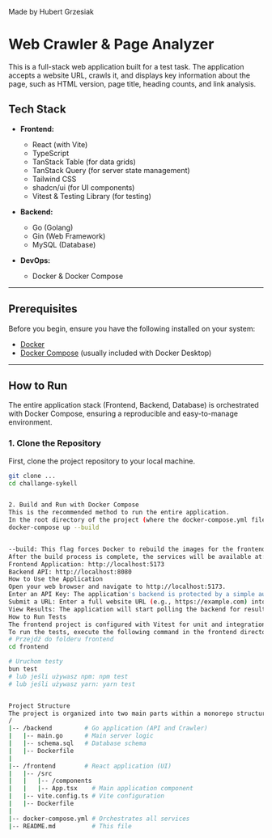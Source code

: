 Made by Hubert Grzesiak

# Web Crawler & Page Analyzer

This is a full-stack web application built for a test task. The application accepts a website URL, crawls it, and displays key information about the page, such as HTML version, page title, heading counts, and link analysis.

## Tech Stack

- **Frontend:**

  - React (with Vite)
  - TypeScript
  - TanStack Table (for data grids)
  - TanStack Query (for server state management)
  - Tailwind CSS
  - shadcn/ui (for UI components)
  - Vitest & Testing Library (for testing)

- **Backend:**

  - Go (Golang)
  - Gin (Web Framework)
  - MySQL (Database)

- **DevOps:**
  - Docker & Docker Compose

---

## Prerequisites

Before you begin, ensure you have the following installed on your system:

- [Docker](https://www.docker.com/products/docker-desktop/)
- [Docker Compose](https://docs.docker.com/compose/install/) (usually included with Docker Desktop)

---

## How to Run

The entire application stack (Frontend, Backend, Database) is orchestrated with Docker Compose, ensuring a reproducible and easy-to-manage environment.

### 1. Clone the Repository

First, clone the project repository to your local machine.

```bash
git clone ...
cd challange-sykell


2. Build and Run with Docker Compose
This is the recommended method to run the entire application.
In the root directory of the project (where the docker-compose.yml file is located), run the following command:
docker-compose up --build


--build: This flag forces Docker to rebuild the images for the frontend and backend, ensuring all the latest code changes are included.
After the build process is complete, the services will be available at:
Frontend Application: http://localhost:5173
Backend API: http://localhost:8080
How to Use the Application
Open your web browser and navigate to http://localhost:5173.
Enter an API Key: The application's backend is protected by a simple authorization mechanism. You must enter any non-empty string into the "Enter API Key" field in the top-right corner to enable the application's functionality. For example: test1234.
Submit a URL: Enter a full website URL (e.g., https://example.com) into the main input field and click "Analyze".
View Results: The application will start polling the backend for results, which will appear in the table as they become available.
How to Run Tests
The frontend project is configured with Vitest for unit and integration testing.
To run the tests, execute the following command in the frontend directory:
# Przejdź do folderu frontend
cd frontend

# Uruchom testy
bun test
# lub jeśli używasz npm: npm test
# lub jeśli używasz yarn: yarn test


Project Structure
The project is organized into two main parts within a monorepo structure:
/
|-- /backend         # Go application (API and Crawler)
|   |-- main.go      # Main server logic
|   |-- schema.sql   # Database schema
|   |-- Dockerfile
|
|-- /frontend        # React application (UI)
|   |-- /src
|   |   |-- /components
|   |   |-- App.tsx    # Main application component
|   |-- vite.config.ts # Vite configuration
|   |-- Dockerfile
|
|-- docker-compose.yml # Orchestrates all services
|-- README.md          # This file


```
